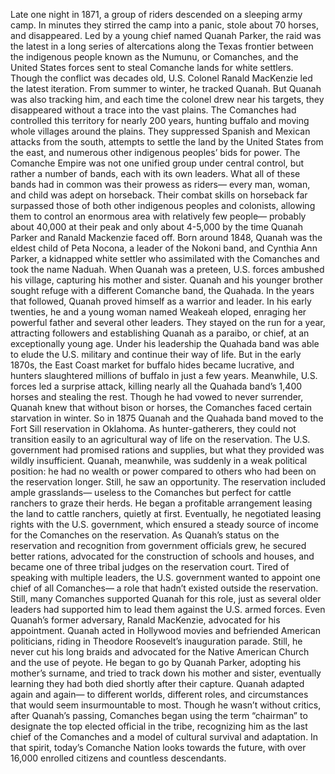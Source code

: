 Late one night in 1871, a group of riders  descended on a sleeping army camp. In minutes they stirred the camp  into a panic, stole about 70 horses, and disappeared. Led by a young chief  named Quanah Parker, the raid was the latest  in a long series of altercations along the Texas frontier  between the indigenous people known as the Numunu,  or Comanches, and the United States forces sent  to steal Comanche lands for white settlers. Though the conflict was decades old, U.S. Colonel Ranald MacKenzie  led the latest iteration. From summer to winter, he tracked Quanah. But Quanah was also tracking him, and each time the colonel  drew near his targets, they disappeared without  a trace into the vast plains. The Comanches had controlled  this territory for nearly 200 years, hunting buffalo and moving whole villages around the plains. They suppressed Spanish and Mexican  attacks from the south, attempts to settle the land  by the United States from the east, and numerous other indigenous peoples’  bids for power. The Comanche Empire was not  one unified group under central control, but rather a number of bands,  each with its own leaders. What all of these bands had in common  was their prowess as riders— every man, woman, and child  was adept on horseback. Their combat skills on horseback far surpassed those of both  other indigenous peoples and colonists, allowing them to control an enormous area with relatively few people— probably about 40,000 at their peak and only about 4-5,000 by the time Quanah Parker and Ranald Mackenzie  faced off. Born around 1848, Quanah  was the eldest child of Peta Nocona, a leader of the Nokoni band,  and Cynthia Ann Parker, a kidnapped white settler who assimilated with the Comanches and took the name Naduah. When Quanah was a preteen, U.S. forces ambushed his village,  capturing his mother and sister. Quanah and his younger brother sought  refuge with a different Comanche band, the Quahada. In the years that followed, Quanah  proved himself as a warrior and leader. In his early twenties, he and a young  woman named Weakeah eloped, enraging her powerful father  and several other leaders. They stayed on the run for a year, attracting followers and establishing  Quanah as a paraibo, or chief, at an exceptionally young age. Under his leadership the Quahada band  was able to elude the U.S. military and continue their way of life. But in the early 1870s, the East Coast  market for buffalo hides became lucrative, and hunters slaughtered millions  of buffalo in just a few years. Meanwhile, U.S. forces led  a surprise attack, killing nearly all the Quahada band’s  1,400 horses and stealing the rest. Though he had vowed to never surrender,  Quanah knew that without bison or horses, the Comanches faced  certain starvation in winter. So in 1875 Quanah  and the Quahada band moved to the Fort Sill reservation  in Oklahoma. As hunter-gatherers, they could not transition easily to an agricultural way of life  on the reservation. The U.S. government had promised rations and supplies, but what they provided  was wildly insufficient. Quanah, meanwhile, was suddenly  in a weak political position: he had no wealth or power  compared to others who had been  on the reservation longer. Still, he saw an opportunity. The reservation included ample grasslands— useless to the Comanches but perfect  for cattle ranchers to graze their herds. He began a profitable arrangement  leasing the land to cattle ranchers, quietly at first. Eventually, he negotiated leasing rights with the U.S. government, which ensured a steady source of income for the Comanches on the reservation. As Quanah’s status on the reservation and recognition from government officials grew, he secured better rations, advocated for the construction  of schools and houses, and became one of three tribal judges  on the reservation court. Tired of speaking with multiple leaders, the U.S. government wanted to appoint  one chief of all Comanches— a role that hadn’t existed  outside the reservation. Still, many Comanches supported  Quanah for this role, just as several older leaders  had supported him to lead them against  the U.S. armed forces. Even Quanah’s former adversary,  Ranald MacKenzie, advocated for his appointment. Quanah acted in Hollywood movies  and befriended American politicians, riding in Theodore Roosevelt’s inauguration parade. Still, he never cut his long braids and advocated for the Native American  Church and the use of peyote. He began to go by Quanah Parker,  adopting his mother’s surname, and tried to track down  his mother and sister, eventually learning they had both  died shortly after their capture. Quanah adapted again and again— to different worlds, different roles, and circumstances that would seem  insurmountable to most. Though he wasn’t without critics,  after Quanah’s passing, Comanches began using the term “chairman” to designate the top elected official  in the tribe, recognizing him  as the last chief of the Comanches and a model of cultural  survival and adaptation. In that spirit, today’s Comanche Nation looks towards the future, with over 16,000 enrolled citizens  and countless descendants. 